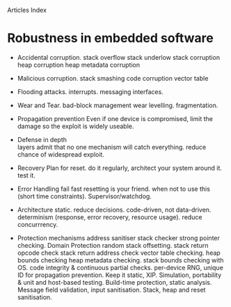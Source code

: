 

Articles Index


Robustness in embedded software
===============================

- Accidental corruption.
    stack overflow
    stack underlow
    stack corruption
    heap corruption
    heap metadata corruption

- Malicious corruption.
    stack smashing
    code corruption
    vector table

- Flooding attacks.
    interrupts.
    messaging interfaces.

- Wear and Tear.
    bad-block management
    wear levelling.
    fragmentation.

- Propagation prevention
    Even if one device is compromised, limit the damage so the exploit is widely useable.

- Defense in depth    
    layers
    admit that no one mechanism will catch everything.
    reduce chance of widespread exploit.

- Recovery
    Plan for reset.
    do it regularly, architect your system around it.
    test it.

- Error Handling
    fail fast
    resetting is your friend.
    when not to use this (short time constraints).
    Supervisor/watchdog.

- Architecture
    static.
    reduce decisions.
    code-driven, not data-driven.
    determinism (response, error recovery, resource usage).
    reduce concurrrency.

- Protection mechanisms
    address sanitiser
    stack checker
    strong pointer checking.
    Domain Protection
    random stack offsetting.
    stack return opcode check
    stack return address check
    vector table checking.
    heap bounds checking
    heap metadata checking.
    stack bounds checking with OS.
    code integrity & continuous partial checks.
    per-device RNG, unique ID for propagation prevention.
    Keep it static, XIP.
    Simulation, portability & unit and host-based testing.
    Build-time protection, static analysis.
    Message field validation, input sanitisation.
    Stack, heap and reset sanitisation.






